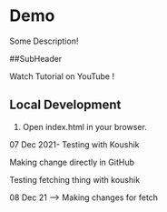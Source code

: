 # Demo

Some Description!

##SubHeader

Watch Tutorial on YouTube   !

## Local Development

1. Open index.html in your browser. 


07 Dec 2021- Testing with Koushik

Making change directly in GitHub

Testing fetching thing with koushik

08 Dec 21 --> Making changes for fetch 
